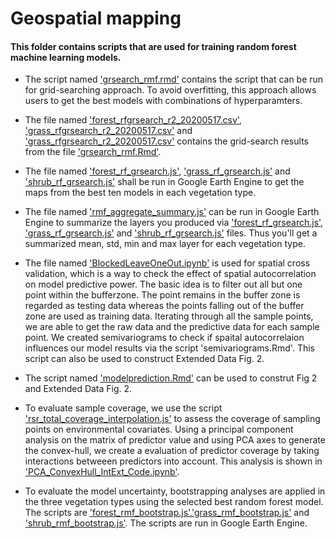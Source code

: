 
# Geospatial mapping

#### This folder contains scripts that are used for training random forest machine learning models.


- The script named ['grsearch_rmf.rmd'](https://github.com/haozhima95/Global_mapping_root_shoot_ratio/blob/d0fc1a46e66053ce9392f6e232c3dd770f51731a/RSR_Geospatial_Modeling/Mapping%20and%20modelling/grsearch_rmf.Rmd) contains the script that can be run for grid-searching approach. To avoid overfitting, this approach allows users to get the best models with combinations of hyperparamters. 

- The file named ['forest_rfgrsearch_r2_20200517.csv'](https://github.com/haozhima95/Global_mapping_root_shoot_ratio/blob/d0fc1a46e66053ce9392f6e232c3dd770f51731a/RSR_Geospatial_Modeling/Mapping%20and%20modelling/forest_rfgrsearch_r2_20200517.csv), ['grass_rfgrsearch_r2_20200517.csv'](https://github.com/haozhima95/Global_mapping_root_shoot_ratio/blob/d0fc1a46e66053ce9392f6e232c3dd770f51731a/RSR_Geospatial_Modeling/Mapping%20and%20modelling/grass_rfgrsearch_r2_20200517.csv) and ['grass_rfgrsearch_r2_20200517.csv'](https://github.com/haozhima95/Global_mapping_root_shoot_ratio/blob/d0fc1a46e66053ce9392f6e232c3dd770f51731a/RSR_Geospatial_Modeling/Mapping%20and%20modelling/shrub_rfgrsearch_r2_20200517.csv) contains the grid-search results from the file ['grsearch_rmf.Rmd'](https://github.com/haozhima95/Global_mapping_root_shoot_ratio/blob/d0fc1a46e66053ce9392f6e232c3dd770f51731a/RSR_Geospatial_Modeling/Mapping%20and%20modelling/grsearch_rmf.Rmd).

- The file named ['forest_rf_grsearch.js'](https://github.com/haozhima95/Global_mapping_root_shoot_ratio/blob/d0fc1a46e66053ce9392f6e232c3dd770f51731a/RSR_Geospatial_Modeling/Mapping%20and%20modelling/forest_rf_grsearch.js), ['grass_rf_grsearch.js'](https://github.com/haozhima95/Global_mapping_root_shoot_ratio/blob/d0fc1a46e66053ce9392f6e232c3dd770f51731a/RSR_Geospatial_Modeling/Mapping%20and%20modelling/grass_rf_grsearch.js) and ['shrub_rf_grsearch.js'](https://github.com/haozhima95/Global_mapping_root_shoot_ratio/blob/d0fc1a46e66053ce9392f6e232c3dd770f51731a/RSR_Geospatial_Modeling/Mapping%20and%20modelling/shrub_rf_grsearch.js) shall be run in Google Earth Engine to get the maps from the best ten models in each vegetation type.

- The file named ['rmf_aggregate_summary.js'](https://github.com/haozhima95/Global_mapping_root_shoot_ratio/blob/d0fc1a46e66053ce9392f6e232c3dd770f51731a/RSR_Geospatial_Modeling/Mapping%20and%20modelling/rmf_aggregate_summary.js) can be run in Google Earth Engine to summarize the layers you produced via ['forest_rf_grsearch.js'](https://github.com/haozhima95/Global_mapping_root_shoot_ratio/blob/d0fc1a46e66053ce9392f6e232c3dd770f51731a/RSR_Geospatial_Modeling/Mapping%20and%20modelling/forest_rf_grsearch.js), ['grass_rf_grsearch.js'](https://github.com/haozhima95/Global_mapping_root_shoot_ratio/blob/d0fc1a46e66053ce9392f6e232c3dd770f51731a/RSR_Geospatial_Modeling/Mapping%20and%20modelling/grass_rf_grsearch.js) and ['shrub_rf_grsearch.js'](https://github.com/haozhima95/Global_mapping_root_shoot_ratio/blob/d0fc1a46e66053ce9392f6e232c3dd770f51731a/RSR_Geospatial_Modeling/Mapping%20and%20modelling/shrub_rf_grsearch.js) files. Thus you'll get a summarized mean, std, min and max layer for each vegetation type.

- The file named ['BlockedLeaveOneOut.ipynb'](https://github.com/haozhima95/Global_mapping_root_shoot_ratio/blob/d0fc1a46e66053ce9392f6e232c3dd770f51731a/RSR_Geospatial_Modeling/Mapping%20and%20modelling/BlockedLeaveOneOut.ipynb) is used for spatial cross validation, which is a way to check the effect of spatial autocorrelation on model predictive power. The basic idea is to filter out all but one point within the bufferzone. The point remains in the buffer zone is regarded as testing data whereas the points falling out of the buffer zone are used as training data. Iterating through all the sample points, we are able to get the raw data and the predictive data for each sample point. We created semivariograms to check if spaital autocorrelaion influences our model results via the script 'semivariograms.Rmd'. This script can also be used to construct Extended Data Fig. 2.

- The script named ['modelprediction.Rmd'](https://github.com/haozhima95/Global_mapping_root_shoot_ratio/blob/d0fc1a46e66053ce9392f6e232c3dd770f51731a/RSR_Geospatial_Modeling/Mapping%20and%20modelling/modelprediction.Rmd) can be used to construt Fig 2 and Extended Data Fig. 2.

- To evaluate sample coverage, we use the script ['rsr_total_coverage_interpolation.js'](https://github.com/haozhima95/Global_mapping_root_shoot_ratio/blob/d0fc1a46e66053ce9392f6e232c3dd770f51731a/RSR_Geospatial_Modeling/Mapping%20and%20modelling/rsr_total_coverage_interpolation.js) to assess the coverage of sampling points on environmental covariates. Using a principal component analysis on the matrix of predictor value and using PCA axes to generate the convex-hull, we create a evaluation of predictor coverage by taking interactions betweeen predictors into account. This analysis is shown in ['PCA_ConvexHull_IntExt_Code.ipynb'](https://github.com/haozhima95/Global_mapping_root_shoot_ratio/blob/d0fc1a46e66053ce9392f6e232c3dd770f51731a/RSR_Geospatial_Modeling/Mapping%20and%20modelling/PCA_ConvexHull_IntExt_Code.ipynb). 

 - To evaluate the model uncertainty, bootstrapping analyses are applied in the three vegetation types using the selected best random forest model. The scripts are ['forest_rmf_bootstrap.js'](https://github.com/haozhima95/Global_mapping_root_shoot_ratio/blob/d0fc1a46e66053ce9392f6e232c3dd770f51731a/RSR_Geospatial_Modeling/Mapping%20and%20modelling/forest_rmf_bootstrap.js),['grass_rmf_bootstrap.js'](https://github.com/haozhima95/Global_mapping_root_shoot_ratio/blob/d0fc1a46e66053ce9392f6e232c3dd770f51731a/RSR_Geospatial_Modeling/Mapping%20and%20modelling/grass_rmf_bootstrap.js) and ['shrub_rmf_bootstrap.js'](https://github.com/haozhima95/Global_mapping_root_shoot_ratio/blob/d0fc1a46e66053ce9392f6e232c3dd770f51731a/RSR_Geospatial_Modeling/Mapping%20and%20modelling/shrub_rmf_bootstrap.js). The scripts are run in Google Earth Engine. 
